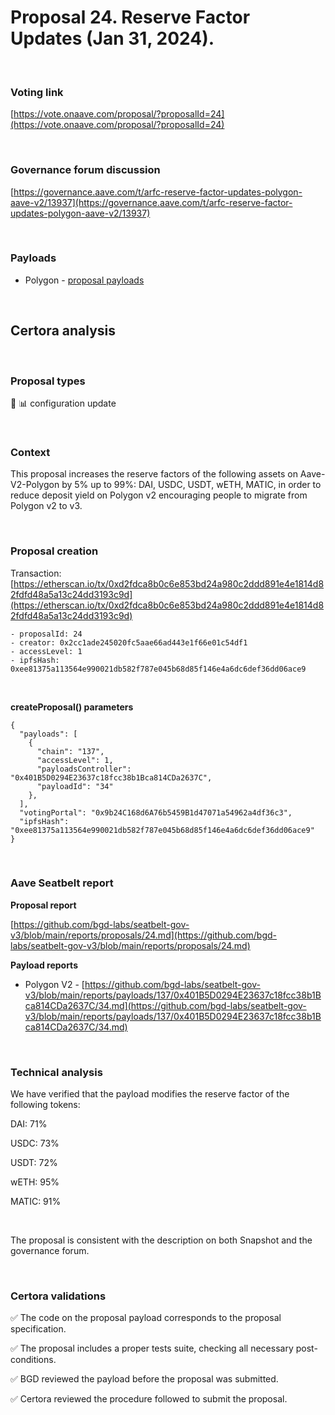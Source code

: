 # Proposal 24. Reserve Factor Updates (Jan 31, 2024).

<br>

### Voting link

[https://vote.onaave.com/proposal/?proposalId=24](https://vote.onaave.com/proposal/?proposalId=24)

<br>

### Governance forum discussion

[https://governance.aave.com/t/arfc-reserve-factor-updates-polygon-aave-v2/13937](https://governance.aave.com/t/arfc-reserve-factor-updates-polygon-aave-v2/13937)

<br>

### Payloads

* Polygon - [proposal payloads](https://polygonscan.com/address/0xf7581bcedd5Ee02C8812cf721452d2314ff008e1#code#F1#L1)

<br>

## Certora analysis

<br>

### Proposal types

:wrench: :bar_chart: configuration update

<br>

### Context

This proposal increases the reserve factors of the following assets on Aave-V2-Polygon by 5% up to 99%: DAI, USDC, USDT, wETH, MATIC, in order to reduce deposit yield on Polygon v2 encouraging people to migrate from Polygon v2 to v3.

<br>

### Proposal creation

Transaction: [https://etherscan.io/tx/0xd2fdca8b0c6e853bd24a980c2ddd891e4e1814d82fdfd48a5a13c24dd3193c9d](https://etherscan.io/tx/0xd2fdca8b0c6e853bd24a980c2ddd891e4e1814d82fdfd48a5a13c24dd3193c9d)

```
- proposalId: 24
- creator: 0x2cc1ade245020fc5aae66ad443e1f66e01c54df1
- accessLevel: 1
- ipfsHash: 0xee81375a113564e990021db582f787e045b68d85f146e4a6dc6def36dd06ace9
```

<br>

**createProposal() parameters**

```
{
  "payloads": [
    {
      "chain": "137",
      "accessLevel": 1,
      "payloadsController": "0x401B5D0294E23637c18fcc38b1Bca814CDa2637C",
      "payloadId": "34"
    },
  ],
  "votingPortal": "0x9b24C168d6A76b5459B1d47071a54962a4df36c3",
  "ipfsHash": "0xee81375a113564e990021db582f787e045b68d85f146e4a6dc6def36dd06ace9"
}
```

<br>

### Aave Seatbelt report

**Proposal report**

[https://github.com/bgd-labs/seatbelt-gov-v3/blob/main/reports/proposals/24.md](https://github.com/bgd-labs/seatbelt-gov-v3/blob/main/reports/proposals/24.md)

**Payload reports**

* Polygon V2 - [https://github.com/bgd-labs/seatbelt-gov-v3/blob/main/reports/payloads/137/0x401B5D0294E23637c18fcc38b1Bca814CDa2637C/34.md](https://github.com/bgd-labs/seatbelt-gov-v3/blob/main/reports/payloads/137/0x401B5D0294E23637c18fcc38b1Bca814CDa2637C/34.md)

<br>

### Technical analysis

We have verified that the payload modifies the reserve factor of the following tokens:

DAI: 71%

USDC: 73%

USDT: 72%

wETH: 95%

MATIC: 91%

<br>

The proposal is consistent with the description on both Snapshot and the governance forum.

<br>

### Certora validations

:white_check_mark: The code on the proposal payload corresponds to the proposal specification.

:white_check_mark: The proposal includes a proper tests suite, checking all necessary post-conditions. 

:white_check_mark: BGD reviewed the payload before the proposal was submitted. 

:white_check_mark: Certora reviewed the procedure followed to submit the proposal.
